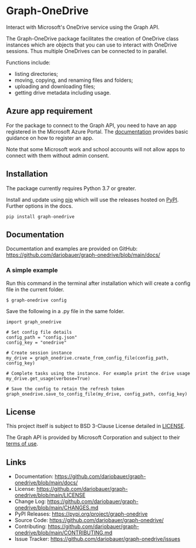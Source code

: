 # Graph-OneDrive

Interact with Microsoft's OneDrive service using the Graph API.

The Graph-OneDrive package facilitates the creation of OneDrive class instances which are objects that you can use to interact with OneDrive sessions. Thus multiple OneDrives can be connected to in parallel.

Functions include:

* listing directories;
* moving, copying, and renaming files and folders;
* uploading and downloading files;
* getting drive metadata including usage.

## Azure app requirement

For the package to connect to the Graph API, you need to have an app registered in the Microsoft Azure Portal. The [documentation](https://github.com/dariobauer/graph-onedrive/blob/main/docs/) provides basic guidance on how to register an app.

Note that some Microsoft work and school accounts will not allow apps to connect with them without admin consent.

## Installation

The package currently requires Python 3.7 or greater.

Install and update using [pip](https://pip.pypa.io/en/stable/getting-started/) which will use the releases hosted on [PyPI](https://pypi.org/project/graph-onedrive/#history). Further options in the docs.

    pip install graph-onedrive

## Documentation

Documentation and examples are provided on GitHub: <https://github.com/dariobauer/graph-onedrive/blob/main/docs/>

### A simple example

Run this command in the terminal after installation which will create a config file in the current folder.

    $ graph-onedrive config

Save the following in a .py file in the same folder.

```
import graph_onedrive

# Set config file details
config_path = "config.json"
config_key = "onedrive"

# Create session instance
my_drive = graph_onedrive.create_from_config_file(config_path, config_key)

# Complete tasks using the instance. For example print the drive usage
my_drive.get_usage(verbose=True)

# Save the config to retain the refresh token
graph_onedrive.save_to_config_file(my_drive, config_path, config_key)
```

## License

This project itself is subject to BSD 3-Clause License detailed in [LICENSE](https://github.com/dariobauer/graph-onedrive/blob/main/LICENSE).

The Graph API is provided by Microsoft Corporation and subject to their [terms of use](https://docs.microsoft.com/en-us/legal/microsoft-apis/terms-of-use).

## Links

* Documentation: <https://github.com/dariobauer/graph-onedrive/blob/main/docs/>
* License: <https://github.com/dariobauer/graph-onedrive/blob/main/LICENSE>
* Change Log: <https://github.com/dariobauer/graph-onedrive/blob/main/CHANGES.md>
* PyPI Releases: <https://pypi.org/project/graph-onedrive>
* Source Code: <https://github.com/dariobauer/graph-onedrive/>
* Contributing: <https://github.com/dariobauer/graph-onedrive/blob/main/CONTRIBUTING.md>
* Issue Tracker: <https://github.com/dariobauer/graph-onedrive/issues>